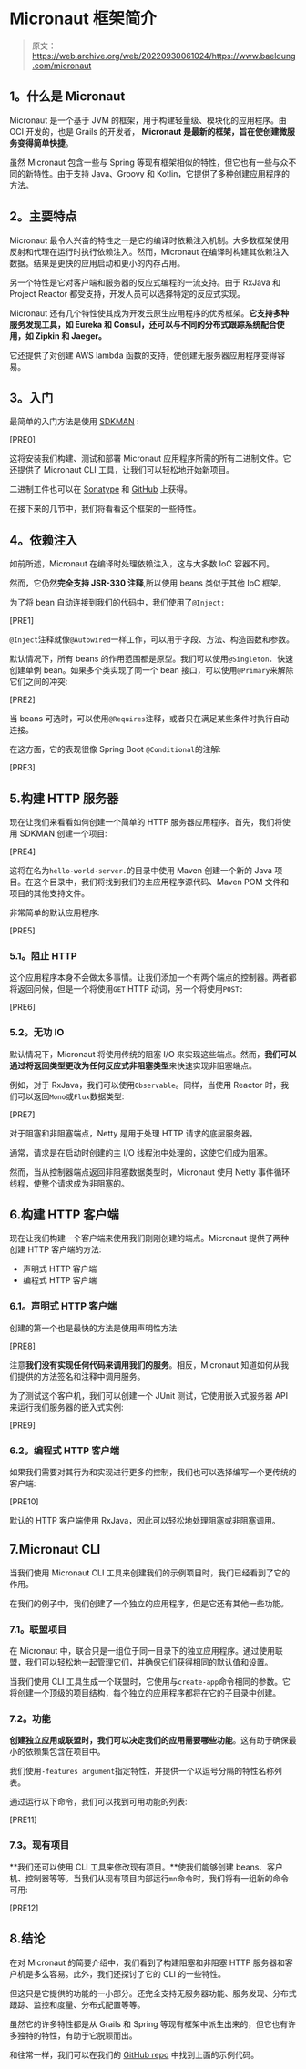 # Micronaut 框架简介

> 原文：<https://web.archive.org/web/20220930061024/https://www.baeldung.com/micronaut>

## **1。什么是 Micronaut**

Micronaut 是一个基于 JVM 的框架，用于构建轻量级、模块化的应用程序。由 OCI 开发的，也是 Grails 的开发者， **Micronaut 是最新的框架，旨在使创建微服务变得简单快捷**。

虽然 Micronaut 包含一些与 Spring 等现有框架相似的特性，但它也有一些与众不同的新特性。由于支持 Java、Groovy 和 Kotlin，它提供了多种创建应用程序的方法。

## **2。主要特点**

Micronaut 最令人兴奋的特性之一是它的编译时依赖注入机制。大多数框架使用反射和代理在运行时执行依赖注入。然而，Micronaut 在编译时构建其依赖注入数据。结果是更快的应用启动和更小的内存占用。

另一个特性是它对客户端和服务器的反应式编程的一流支持。由于 RxJava 和 Project Reactor 都受支持，开发人员可以选择特定的反应式实现。

Micronaut 还有几个特性使其成为开发云原生应用程序的优秀框架。**它支持多种服务发现工具，如 Eureka 和 Consul，还可以与不同的分布式跟踪系统配合使用，如 Zipkin 和 Jaeger。**

它还提供了对创建 AWS lambda 函数的支持，使创建无服务器应用程序变得容易。

## **3。入门**

最简单的入门方法是使用 [SDKMAN](https://web.archive.org/web/20220625080557/https://sdkman.io/install) :

[PRE0]

这将安装我们构建、测试和部署 Micronaut 应用程序所需的所有二进制文件。它还提供了 Micronaut CLI 工具，让我们可以轻松地开始新项目。

二进制工件也可以在 [Sonatype](https://web.archive.org/web/20220625080557/https://oss.sonatype.org/content/groups/public/io/micronaut/) 和 [GitHub](https://web.archive.org/web/20220625080557/https://github.com/micronaut-projects/micronaut-core/releases) 上获得。

在接下来的几节中，我们将看看这个框架的一些特性。

## **4。依赖注入**

如前所述，Micronaut 在编译时处理依赖注入，这与大多数 IoC 容器不同。

然而，它仍然**完全支持 JSR-330 注释**,所以使用 beans 类似于其他 IoC 框架。

为了将 bean 自动连接到我们的代码中，我们使用了`@Inject:`

[PRE1]

`@Inject`注释就像`@Autowired`一样工作，可以用于字段、方法、构造函数和参数。

默认情况下，所有 beans 的作用范围都是原型。我们可以使用`@Singleton. `快速创建单例 bean。如果多个类实现了同一个 bean 接口，可以使用`@Primary`来解除它们之间的冲突:

[PRE2]

当 beans 可选时，可以使用`@Requires`注释，或者只在满足某些条件时执行自动连接。

在这方面，它的表现很像 Spring Boot `@Conditional`的注解:

[PRE3]

## 5.构建 HTTP 服务器

现在让我们来看看如何创建一个简单的 HTTP 服务器应用程序。首先，我们将使用 SDKMAN 创建一个项目:

[PRE4]

这将在名为`hello-world-server.`的目录中使用 Maven 创建一个新的 Java 项目。在这个目录中，我们将找到我们的主应用程序源代码、Maven POM 文件和项目的其他支持文件。

非常简单的默认应用程序:

[PRE5]

### **5.1。阻止 HTTP**

这个应用程序本身不会做太多事情。让我们添加一个有两个端点的控制器。两者都将返回问候，但是一个将使用`GET` HTTP 动词，另一个将使用`POST:`

[PRE6]

### 5.2。无功 IO

默认情况下，Micronaut 将使用传统的阻塞 I/O 来实现这些端点。然而，**我们可以通过将返回类型更改为任何反应式非阻塞类型**来快速实现非阻塞端点。

例如，对于 RxJava，我们可以使用`Observable`。同样，当使用 Reactor 时，我们可以返回`Mono`或`Flux`数据类型:

[PRE7]

对于阻塞和非阻塞端点，Netty 是用于处理 HTTP 请求的底层服务器。

通常，请求是在启动时创建的主 I/O 线程池中处理的，这使它们成为阻塞。

然而，当从控制器端点返回非阻塞数据类型时，Micronaut 使用 Netty 事件循环线程，使整个请求成为非阻塞的。

## 6.构建 HTTP 客户端

现在让我们构建一个客户端来使用我们刚刚创建的端点。Micronaut 提供了两种创建 HTTP 客户端的方法:

*   声明式 HTTP 客户端
*   编程式 HTTP 客户端

### 6.1。声明式 HTTP 客户端

创建的第一个也是最快的方法是使用声明性方法:

[PRE8]

注意**我们没有实现任何代码来调用我们的服务**。相反，Micronaut 知道如何从我们提供的方法签名和注释中调用服务。

为了测试这个客户机，我们可以创建一个 JUnit 测试，它使用嵌入式服务器 API 来运行我们服务器的嵌入式实例:

[PRE9]

### 6.2。编程式 HTTP 客户端

如果我们需要对其行为和实现进行更多的控制，我们也可以选择编写一个更传统的客户端:

[PRE10]

默认的 HTTP 客户端使用 RxJava，因此可以轻松地处理阻塞或非阻塞调用。

## 7.Micronaut CLI

当我们使用 Micronaut CLI 工具来创建我们的示例项目时，我们已经看到了它的作用。

在我们的例子中，我们创建了一个独立的应用程序，但是它还有其他一些功能。

### 7.1。联盟项目

在 Micronaut 中，联合只是一组位于同一目录下的独立应用程序。通过使用联盟，我们可以轻松地一起管理它们，并确保它们获得相同的默认值和设置。

当我们使用 CLI 工具生成一个联盟时，它使用与`create-app`命令相同的参数。它将创建一个顶级的项目结构，每个独立的应用程序都将在它的子目录中创建。

### 7.2。功能

**创建独立应用或联盟时，我们可以决定我们的应用需要哪些功能**。这有助于确保最小的依赖集包含在项目中。

我们使用`-features argument`指定特性，并提供一个以逗号分隔的特性名称列表。

通过运行以下命令，我们可以找到可用功能的列表:

[PRE11]

### 7.3。现有项目

**我们还可以使用 CLI 工具来修改现有项目。**使我们能够创建 beans、客户机、控制器等等。当我们从现有项目内部运行`mn`命令时，我们将有一组新的命令可用:

[PRE12]

## 8.结论

在对 Micronaut 的简要介绍中，我们看到了构建阻塞和非阻塞 HTTP 服务器和客户机是多么容易。此外，我们还探讨了它的 CLI 的一些特性。

但这只是它提供的功能的一小部分。还完全支持无服务器功能、服务发现、分布式跟踪、监控和度量、分布式配置等等。

虽然它的许多特性都是从 Grails 和 Spring 等现有框架中派生出来的，但它也有许多独特的特性，有助于它脱颖而出。

和往常一样，我们可以在我们的 [GitHub repo](https://web.archive.org/web/20220625080557/https://github.com/eugenp/tutorials/tree/master/micronaut) 中找到上面的示例代码。